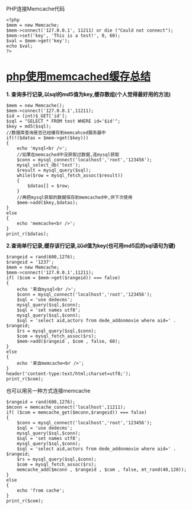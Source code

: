 
PHP连接Memcache代码

```
<?php
$mem = new Memcache;
$mem->connect('127.0.0.1', 11211) or die ("Could not connect");
$mem->set('key', 'This is a test!', 0, 60);
$val = $mem->get('key');
echo $val;
?>
```


# [php使用memcached缓存总结](http://www.cnblogs.com/chenqionghe/p/4321849.html)
**1. 查询多行记录,以sql的md5值为key,缓存数组(个人觉得最好用的方法)**


    $mem = new Memcache();
    $mem->connect('127.0.0.1',11211);
    $id = (int)$_GET['id'];
    $sql = "SELECT * FROM test WHERE id='$id'";
    $key = md5($sql);
    //数据库查询是否已经缓存到memcahced服务器中
    if(!($datas = $mem->get($key)))
    {
        echo 'mysql<br />';
        //如果在memcached中没获取过数据,连mysql获取
        $conn = mysql_connect('localhost','root','123456');
        mysql_select_db('test');
        $result = mysql_query($sql);
        while($row = mysql_fetch_assoc($result))
        {
            $datas[] = $row;
        }
        //再把mysql获取的数据保存到memcached中,供下次使用
        $mem->add($key,$datas);
    }
    else
    {
        echo 'memcache<br />';
    }
    print_r($datas);


**2.查询单行记录,缓存该行记录,以id值为key(也可用md5后的sql语句为键)**


    $rangeid = rand(600,1276);
    $rangeid = '1237';
    $mem = new Memcache;
    $mem->connect('127.0.0.1',11211);
    if( ($com = $mem->get($rangeid)) === false) 
    {
        echo '来自mysql<br />';
        $conn = mysql_connect('localhost','root','123456');
        $sql = 'use dedecms';
        mysql_query($sql,$conn);
        $sql = 'set names utf8';
        mysql_query($sql,$conn);
        $sql = 'select aid,actors from dede_addonmovie where aid=' . $rangeid;
        $rs = mysql_query($sql,$conn);
        $com = mysql_fetch_assoc($rs);
        $mem->add($rangeid , $com , false, 60);
    }
    else 
    {
        echo '来自memcache<br />';
    }
    header('content-type:text/html;charset=utf8;');
    print_r($com);


也可以用另一种方式连接memcache


    $rangeid = rand(600,1276);
    $mconn = memcache_connect('localhost',11211);
    if( ($com = memcache_get($mconn,$rangeid)) === false) 
    {
        $conn = mysql_connect('localhost','root','123456');
        $sql = 'use dedecms';
        mysql_query($sql,$conn);
        $sql = 'set names utf8';
        mysql_query($sql,$conn);
        $sql = 'select aid,actors from dede_addonmovie where aid=' . $rangeid;
        $rs = mysql_query($sql,$conn);
        $com = mysql_fetch_assoc($rs);
        memcache_add($mconn , $rangeid , $com , false, mt_rand(40,120));
    }
    else
    {
        echo 'from cache';
    }
    print_r($com);

